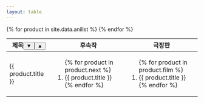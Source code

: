 ```yaml
---
layout: table
---
```


<table id="anilist">
  <thead>
    <tr>
      <th>제목<button onclick="sortTable( 0 )">▼</button><button onclick="reverseTable( 0 )">▲</button></th>
      <th>후속작</th>
      <th>극장판</th>
    </tr>
  </thead>
  <tbody>
    {% for product in site.data.anilist %}
      <tr>
        <td>{{ product.title }}</td>
        <td>
          <ol>
            {% for product in product.next %}
              <li>{{ product.title }}</li>
            {% endfor %}
          </ol>
        </td>
        <td>
          <ol>
            {% for product in product.film %}
              <li>{{ product.title }}</li>
            {% endfor %}
          </ol>
        </td>
      </tr>
    {% endfor %}
  </tbody>
</table>

<script type="text/javascript">
  var myTable = document.getElementById( "anilist" ); 
  var replace = replacement( myTable );
  function sortTable( index ){ replace.ascending( index ); } 
  function reverseTable( index ){ replace.descending( index ); } 
</script>
